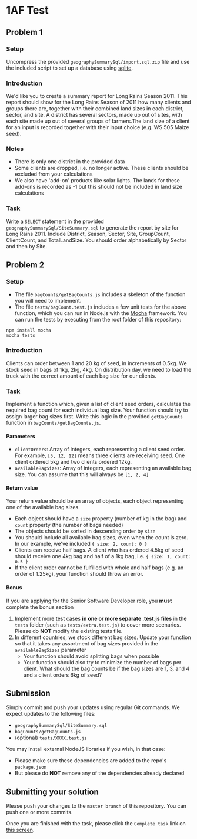 # 1AF Test

## Problem 1

### Setup

Uncompress the provided `geographySummarySql/import.sql.zip` file and use the included script to set up a database using [sqlite](https://www.sqlite.org/download.html).

### Introduction

We'd like you to create a summary report for Long Rains Season 2011. This report should show for the Long Rains Season of 2011 how many clients and groups there are, together with their combined land sizes in each district, sector, and site. A district has several sectors, made up out of sites, with each site made up out of several groups of farmers.The land size of a client for an input is recorded together with their input choice (e.g. WS 505 Maize seed).

### Notes

* There is only one district in the provided data
* Some clients are dropped, i.e. no longer active. These clients should be excluded from your calculations
* We also have 'add-on' products like solar lights. The lands for these add-ons is recorded as -1 but this should not be included in land size calculations

### Task

Write a `SELECT` statement in the provided `geographySummarySql/SiteSummary.sql` to generate the report by site for Long Rains 2011. Include District, Season, Sector, Site, GroupCount, ClientCount, and TotalLandSize. You should order alphabetically by Sector and then by Site.

## Problem 2

### Setup

* The file `bagCounts/getBagCounts.js` includes a skeleton of the function you will need to implement.
* The file `tests/bagCount.test.js` includes a few unit tests for the above function, which you can run in Node.js with the [Mocha](https://mochajs.org/) framework. You can run the tests by executing from the root folder of this repository:

```shell
npm install mocha
mocha tests
```

### Introduction

Clients can order between 1 and 20 kg of seed, in increments of 0.5kg. We stock seed in bags of 1kg, 2kg, 4kg. On distribution day, we need to load the truck with the correct amount of each bag size for our clients.

### Task

Implement a function which, given a list of client seed orders, calculates the required bag count for each individual bag size. Your function should try to assign larger bag sizes first. Write this logic in the provided `getBagCounts` function in `bagCounts/getBagCounts.js`.

#### Parameters

* `clientOrders`: Array of integers, each representing a client seed order. For example, `[5, 12, 12]` means three clients are receiving seed. One client ordered 5kg and two clients ordered 12kg.
* `availableBagSizes`: Array of integers, each representing an available bag size. You can assume that this will always be `[1, 2, 4]`

#### Return value

Your return value should be an array of objects, each object representing one of the available bag sizes.

* Each object should have a `size` property (number of kg in the bag) and `count` property (the number of bags needed)
* The objects should be sorted in descending order by `size`
* You should include all available bag sizes, even when the count is zero. In our example, we've included `{ size: 2, count: 0 }`
* Clients can receive half bags. A client who has ordered 4.5kg of seed should receive one 4kg bag and half of a 1kg bag, i.e. `{ size: 1, count: 0.5 }`
* If the client order cannot be fulfilled with whole and half bags (e.g. an order of 1.25kg), your function should throw an error.

#### Bonus

If you are applying for the Senior Software Developer role, you __must__ complete the bonus section

1. Implement more test cases **in one or more separate .test.js files** in the `tests` folder (such as `tests/extra.test.js`) to cover more scenarios. Please do **NOT** modify the existing tests file.
2. In different countries, we stock different bag sizes. Update your function so that it takes any assortment of bag sizes provided in the `availableBagSizes` parameter
    * Your function should avoid splitting bags when possible
    * Your function should also try to minimize the number of bags per client. What should the bag counts be if the bag sizes are 1, 3, and 4 and a client orders 6kg of seed?

## Submission

Simply commit and push your updates using regular Git commands. We expect updates to the following files:

* `geographySummarySql/SiteSummary.sql`
* `bagCounts/getBagCounts.js`
* (optional) `tests/XXXX.test.js`

You may install external NodeJS libraries if you wish, in that case:

* Please make sure these dependencies are added to the repo's `package.json`
* But please do __NOT__ remove any of the dependencies already declared

## Submitting your solution

Please push your changes to the `master branch` of this repository. You can push one or more commits. <br>

Once you are finished with the task, please click the `Complete task` link on <a href="https://app.codescreen.dev/#/codescreentest8bb3204b-fe75-4468-917a-b2c119170b29" target="_blank">this screen</a>.